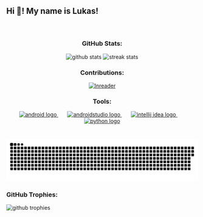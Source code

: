 <h2 align="left">Hi 👋! My name is Lukas!</h2>

###

<br clear="both">

<div align="center">
    <h3>GitHub Stats:</h3>
    <img src="https://github-readme-stats.vercel.app/api?username=Batorian&show_icons=true&theme=radical" height="160" alt="github stats" />
    <img src="https://streak-stats.demolab.com?user=Batorian&theme=dracula" height="160" alt="streak stats" />
</div>

###

<div align="center">
    <h3>Contributions:</h3>
    <a href="https://github.com/LNReader">
        <img src="https://lnreader.github.io/ico.png" height="50" alt="lnreader" />
    </a>
    <h3>Tools:</h3>
    <a href="https://www.android.com/">
        <img src="https://cdn.simpleicons.org/android/3DDC84" height="50" alt="android logo" />
    </a>
    <img width="20" />
    <a href="https://developer.android.com/studio">
        <img src="https://cdn.simpleicons.org/androidstudio/3DDC84" height="50" alt="androidstudio logo" />
    </a>
    <img width="20" />
    <a href="https://www.jetbrains.com/idea/">
        <img src="https://upload.wikimedia.org/wikipedia/commons/thumb/9/9c/IntelliJ_IDEA_Icon.svg/800px-IntelliJ_IDEA_Icon.svg.png" height="50" alt="intellij idea logo" />
    </a>
    <img width="20" />
    <a href="https://www.python.org/">
        <img src="https://skillicons.dev/icons?i=py" height="50" alt="python logo" />
    </a>
</div>

###

<br clear="both">

<img src="https://raw.githubusercontent.com/Batorian/Batorian/output/github-contribution-grid-snake.svg" alt="Snake animation" />

###

<h3>GitHub Trophies:</h3>
<img src="https://github-profile-trophy.vercel.app/?username=Batorian&theme=onedark" alt="github trophies" />
